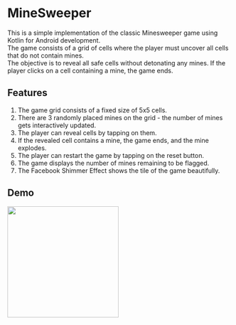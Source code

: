 # MineSweeper

This is a simple implementation of the classic Minesweeper game using Kotlin for Android development.    
The game consists of a grid of cells where the player must uncover all cells that do not contain mines.    
The objective is to reveal all safe cells without detonating any mines. If the player clicks on a cell containing a mine, the game ends.

## Features
1. The game grid consists of a fixed size of 5x5 cells.
2. There are 3 randomly placed mines on the grid - the number of mines gets interactively updated.
3. The player can reveal cells by tapping on them.
4. If the revealed cell contains a mine, the game ends, and the mine explodes.
5. The player can restart the game by tapping on the reset button.
6. The game displays the number of mines remaining to be flagged.
7. The Facebook Shimmer Effect shows the tile of the game beautifully.

## Demo

<img src="https://github.com/sharonnkanng/Minesweeper/assets/94573832/23d9e685-dd4a-4e28-b754-c08babd6bccb" width="250" height="whatever">


